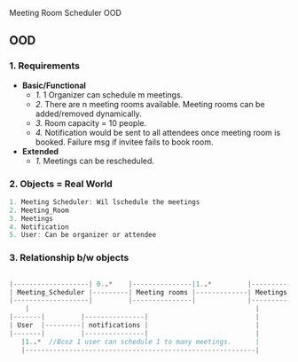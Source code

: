 Meeting Room Scheduler OOD


## OOD
### 1. Requirements
- **Basic/Functional**
  - _1._ 1 Organizer can schedule m meetings.
  - _2._ There are n meeting rooms available. Meeting rooms can be added/removed dynamically.
  - _3._ Room capacity = 10 people. 
  - _4._ Notification would be sent to all attendees once meeting room is booked. Failure msg if invitee fails to book room.
- **Extended**
  - _1._ Meetings can be rescheduled.

### 2. Objects = Real World
```c
1. Meeting Scheduler: Wil lschedule the meetings
2. Meeting_Room
3. Meetings
4. Notification
5. User: Can be organizer or attendee
```
### 3. Relationship b/w objects
```c

|-------------------| 0..*    |---------------|1..*         |--------------|
| Meeting_Scheduler |---------| Meeting rooms |-------------| Meetings     |
|-------------------|         |---------------|             |--------------|
    |                                                         |
|-------|         |---------------|                           |
| User  |---------| notifications |                           |
|-------|         |---------------|                           |
   |1..*  //Bcoz 1 user can schedule 1 to many meetings.      |
   |----------------------------------------------------------|
```
